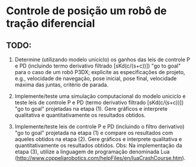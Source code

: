 # Controle de posição um robô de tração diferencial

## TODO:
1. Determine (utilizando modelo uniciclo) os ganhos das leis de controle P e PD (incluindo termo derivativo filtrado [sKd(c/(s+c))]) "go to goal" para o caso de um robô P3DX; explicite as especificações de projeto, e.g., velocidade de navegação, pose inicial, pose final, velocidade máxima das juntas, critério de parada.

2. Implemente/teste uma simulação computacional do modelo uniciclo e teste leis de controle P e PD (termo derivativo filtrado [sKd(c/(s+c))]) "go to goal" projetadas na etapa (1). Gere gráficos e interprete qualitativa e quantitativamente os resultados obtidos.

3. Implemente/teste leis de controle P e PD (incluindo o filtro derivativo) "go to goal" projetada na etapa (1) e compare os resultados com aqueles obtidos na etapa (2). Gere gráficos e interprete qualitativa e quantitativamente os resultados obtidos.
Obs: Na implementação da etapa (3), utilize a linguagem de programação denominada Lua (http://www.coppeliarobotics.com/helpFiles/en/luaCrashCourse.htm).
